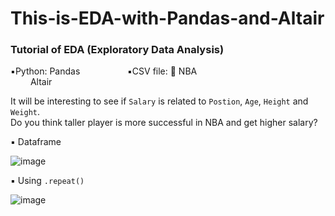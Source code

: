 # This-is-EDA-with-Pandas-and-Altair

### Tutorial of EDA (Exploratory Data Analysis) <br>

▪️Python: Pandas            &emsp; &emsp; &emsp;         &emsp; ▪️CSV file: 🏀 NBA <br>
        &emsp; &emsp;Altair


It will be interesting to see if `Salary` is related to `Postion`, `Age`, `Height` and `Weight`. <br>
Do you think taller player is more successful in NBA and get higher salary?

▪️ Dataframe

![image](https://user-images.githubusercontent.com/62345938/211737687-2729c0da-785b-41c1-867e-b793fbe04554.png)


▪️ Using `.repeat()`

![image](https://user-images.githubusercontent.com/62345938/211735896-469850f2-2c7c-4c4a-8d50-efb11c12997d.png)

